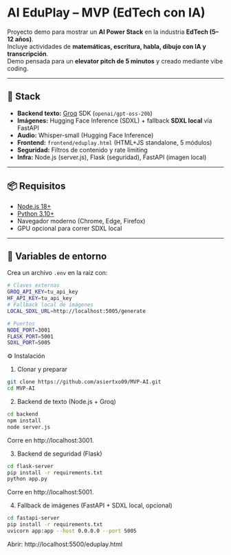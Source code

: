 # AI EduPlay – MVP (EdTech con IA)

Proyecto demo para mostrar un **AI Power Stack** en la industria **EdTech (5–12 años)**.  
Incluye actividades de **matemáticas, escritura, habla, dibujo con IA y transcripción**.  
Demo pensada para un **elevator pitch de 5 minutos** y creado mediante vibe coding.

---

## 🚀 Stack
- **Backend texto:** [Groq](https://groq.com) SDK (`openai/gpt-oss-20b`)  
- **Imágenes:** Hugging Face Inference (SDXL) + fallback **SDXL local** vía FastAPI  
- **Audio:** Whisper-small (Hugging Face Inference)  
- **Frontend:** `frontend/eduplay.html` (HTML+JS standalone, 5 módulos)  
- **Seguridad:** Filtros de contenido y rate limiting  
- **Infra:** Node.js (server.js), Flask (seguridad), FastAPI (imagen local)

---

## 📦 Requisitos
- [Node.js 18+](https://nodejs.org/)  
- [Python 3.10+](https://www.python.org/)  
- Navegador moderno (Chrome, Edge, Firefox)  
- GPU opcional para correr SDXL local

---

## 🔑 Variables de entorno
Crea un archivo `.env` en la raíz con:

```bash
# Claves externas
GROQ_API_KEY=tu_api_key
HF_API_KEY=tu_api_key
# Fallback local de imágenes
LOCAL_SDXL_URL=http://localhost:5005/generate

# Puertos
NODE_PORT=3001
FLASK_PORT=5001
SDXL_PORT=5005
````

⚙️ Instalación
1. Clonar y preparar
````bash
git clone https://github.com/asiertxo09/MVP-AI.git
cd MVP-AI
````

2. Backend de texto (Node.js + Groq)
```bash
cd backend
npm install
node server.js
```


Corre en http://localhost:3001.

3. Backend de seguridad (Flask)
```bash
cd flask-server
pip install -r requirements.txt
python app.py
```


Corre en http://localhost:5001.

4. Fallback de imágenes (FastAPI + SDXL local, opcional)
```bash
cd fastapi-server
pip install -r requirements.txt
uvicorn app:app --host 0.0.0.0 --port 5005
```

Abrir: http://localhost:5500/eduplay.html
